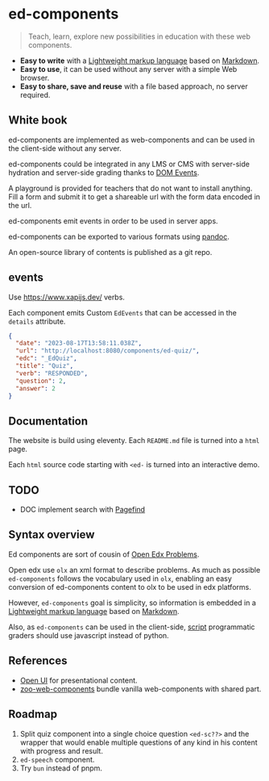 # ed-components

> Teach, learn, explore new possibilities in education with these web
> components.

- **Easy to write** with a
  [Lightweight markup language](https://en.wikipedia.org/wiki/Lightweight_markup_language)
  based on [Markdown](https://en.wikipedia.org/wiki/Markdown).
- **Easy to use**, it can be used without any server with a simple Web browser.
- **Easy to share, save and reuse** with a file based approach, no server required.

## White book

ed-components are implemented as web-components and can be used in
the client-side without any server.

ed-components could be integrated in any LMS or CMS with server-side hydration
and server-side grading thanks to
[DOM Events](https://developer.mozilla.org/en-US/docs/Web/API/Event).

A playground is provided for teachers that do not want to install
anything. Fill a form and submit it to get a shareable url with the form data
encoded in the url.

ed-components emit events in order to be used in server apps.

ed-components can be exported to various formats using [pandoc](https://pandoc.org/).

An open-source library of contents is published as a git repo.

## events

Use https://www.xapijs.dev/ verbs.

Each component emits Custom `EdEvents` that can be accessed in the `details` attribute.


```json
{
  "date": "2023-08-17T13:58:11.038Z",
  "url": "http://localhost:8080/components/ed-quiz/",
  "edc": "_EdQuiz",
  "title": "Quiz",
  "verb": "RESPONDED",
  "question": 2,
  "answer": 2
}
```

## Documentation

The website is build using eleventy. Each `README.md` file is turned into a `html` page.

Each `html` source code starting with `<ed-` is turned into an interactive demo.

## TODO

- DOC implement search with [Pagefind](https://pagefind.app/)


## Syntax overview

Ed components are sort of cousin of
[Open Edx Problems](https://edx.readthedocs.io/projects/open-edx-building-and-running-a-course/en/latest/exercises_tools/numerical_input.html#numerical-input-problem-olx-reference).

Open edx use `olx` an xml format to describe problems. As much as possible
`ed-components` follows the vocabulary used in `olx`, enabling an easy
conversion of ed-components content to olx to be used in edx platforms.

However, `ed-components` goal is simplicity, so information is embedded in a
[Lightweight markup language](https://en.wikipedia.org/wiki/Lightweight_markup_language)
based on [Markdown](https://en.wikipedia.org/wiki/Markdown).

Also, as `ed-components` can be used in the client-side,
[script](https://edx.readthedocs.io/projects/open-edx-building-and-running-a-course/en/latest/exercises_tools/custom_python.html#)
programmatic graders should use javascript instead of python.

## References

- [Open UI](https://open-ui.org/research/component-matrix/) for presentational content.
- [zoo-web-components](https://github.com/zooplus/zoo-web-components/tree/master)
  bundle vanilla web-components with shared part.

## Roadmap

1. Split quiz component into a single choice question `<ed-sc??>` and the
   wrapper that would enable multiple questions of any kind in his content with
   progress and result.
2. `ed-speech` component.
3. Try `bun` instead of pnpm.

